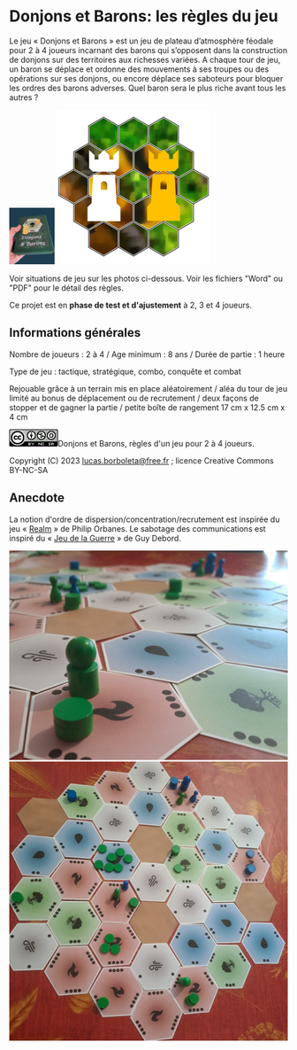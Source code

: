 # Donjons et Barons: les règles du jeu
Le jeu « Donjons et Barons » est un jeu de plateau d’atmosphère féodale pour 2 à 4 joueurs incarnant des barons qui s’opposent dans la construction de donjons sur des territoires aux richesses variées. A chaque tour de jeu, un baron se déplace et ordonne des mouvements à ses troupes ou des opérations sur ses donjons, ou encore déplace ses saboteurs pour bloquer les ordres des barons adverses. Quel baron sera le plus riche avant tous les autres ?

<img src="./pictures/la-boite-donjons-et-barons-202-40611-1930.jpg" style="zoom:10%;" /> ![](./pictures/donjons-logo-2.png)

Voir situations de jeu sur les photos ci-dessous. Voir les fichiers "Word" ou "PDF" pour le détail des règles.

Ce projet est en **phase de test et d'ajustement** à 2, 3 et 4 joueurs.

## Informations générales

Nombre de joueurs : 2 à 4 / Age minimum : 8 ans / Durée de partie : 1 heure

Type de jeu : tactique, stratégique, combo, conquête et combat

Rejouable grâce à un terrain mis en place aléatoirement / aléa du tour de jeu limité au bonus de déplacement ou de recrutement / deux façons de stopper et de gagner la partie / petite boîte de rangement 17 cm x 12.5 cm x 4 cm

![](./pictures/CC-BY-NC-SA.png)Donjons et Barons, règles d'un jeu pour 2 à 4 joueurs.

Copyright (C) 2023 [lucas.borboleta@free.fr](mailto:lucas.borboleta@free.fr) ; licence Creative Commons BY-NC-SA

## Anecdote
La notion d'ordre de dispersion/concentration/recrutement est inspirée du jeu « [Realm](https://boardgamegeek.com/boardgame/3024/realm) » de Philip Orbanes. Le sabotage des communications est inspiré du « [Jeu de la Guerre](https://fr.wikipedia.org/wiki/Le_Jeu_de_la_guerre_(livre)) » de Guy Debord.

<img src="./pictures/Donjons-et-Barons-2024-0421-1542-02.jpg" style="zoom:60%;" />

<img src="./pictures/Donjons-et-Barons-2024-0421-1542-01.jpg" style="zoom:60%;" />
